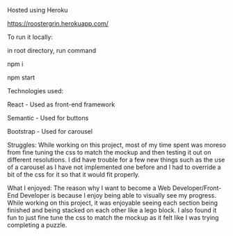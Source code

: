 Hosted using Heroku

https://roostergrin.herokuapp.com/

To run it locally:

in root directory, run command

npm i

npm start

Technologies used: 

React - Used as front-end framework

Semantic - Used for buttons

Bootstrap - Used for carousel


Struggles: 
While working on this project, most of my time spent was moreso from fine tuning the css to match the mockup and then testing it out on different resolutions. I did have trouble for a few new things such as the use of a carousel as I have not implemented one before and I had to override a bit of the css for it so that it would fit properly.

What I enjoyed:
The reason why I want to become a Web Developer/Front-End Developer is because I enjoy being able to visually see my progress. While working on this project, it was enjoyable seeing each section being finished and being stacked on each other like a lego block. I also found it fun to just fine tune the css to match the mockup as it felt like I was trying completing a puzzle.
